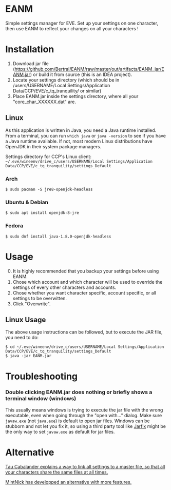 # EANM
Simple settings manager for EVE. Set up your settings on one character, then use EANM to reflect your changes on all your characters !

# Installation
1. Download jar file (https://github.com/Bertral/EANM/raw/master/out/artifacts/EANM_jar/EANM.jar) or build it from source (this is an IDEA project).
2. Locate your settings directory (which should be in /users/USERNAME/Local Settings/Application Data/CCP/EVE/c_tq_tranquility/ or similar)
3. Place EANM.jar inside the settings directory, where all your "core_char_XXXXXX.dat" are.

## Linux

As this application is written in Java, you need a Java runtime installed. From a terminal, you can run `which java` or `java -version` to see if you have a Java runtime available. If not, most modern Linux distributions have OpenJDK in their system package managers.

Settings directory for CCP's Linux client: `~/.eve/wineenv/drive_c/users/USERNAME/Local Settings/Application Data/CCP/EVE/c_tq_tranquility/settings_Default`

### Arch

```
$ sudo pacman -S jre8-openjdk-headless
```

### Ubuntu & Debian

```
$ sudo apt install openjdk-8-jre
```

### Fedora

```
$ sudo dnf install java-1.8.0-openjdk-headless
```

# Usage
0. It is highly recommended that you backup your settings before using EANM.
1. Chose which account and which character will be used to override the settings of every other characters and accounts.
2. Chose whether you want character specific, account specific, or all settings to be overwitten.
3. Click "Overwrite".

## Linux Usage

The above usage instructions can be followed, but to execute the JAR file, you need to do:

```
$ cd ~/.eve/wineenv/drive_c/users/USERNAME/Local Settings/Application Data/CCP/EVE/c_tq_tranquility/settings_Default
$ java -jar EANM.jar
```

# Troubleshooting

### Double clicking EANM.jar does nothing or briefly shows a terminal window (windows)

This usually means windows is trying to execute the jar file with the wrong executable, even when going through the "open with..." dialog. Make sure `javaw.exe` (not `java.exe`) is default to open jar files. Windows can be stubborn and not let you fix it, so using a third party tool like [Jarfix](https://jarfix.en.softonic.com/) might be the only way to set `javaw.exe` as default for jar files.

# Alternative
[Tau Cabalander explains a way to link all settings to a master file, so that all your characters share the same files at all times.](https://forums-archive.eveonline.com/message/6802475/#post6802475)

[MintNick has developped an alternative with more features.](https://github.com/mintnick/eve-settings-manager)

